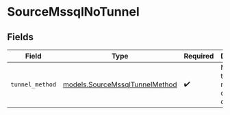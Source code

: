 # SourceMssqlNoTunnel


## Fields

| Field                                                                  | Type                                                                   | Required                                                               | Description                                                            |
| ---------------------------------------------------------------------- | ---------------------------------------------------------------------- | ---------------------------------------------------------------------- | ---------------------------------------------------------------------- |
| `tunnel_method`                                                        | [models.SourceMssqlTunnelMethod](../models/sourcemssqltunnelmethod.md) | :heavy_check_mark:                                                     | No ssh tunnel needed to connect to database                            |
